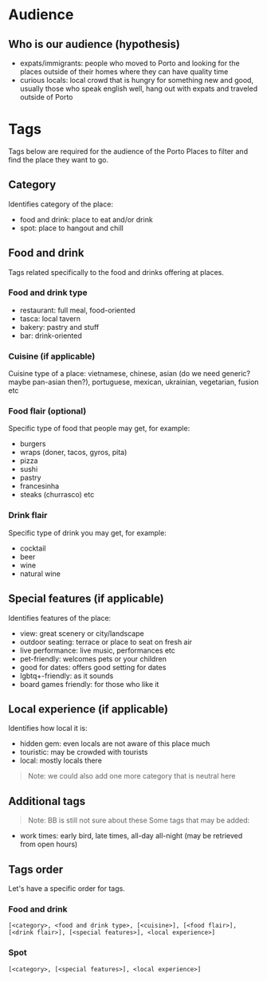 # Audience
## Who is our audience (hypothesis)
* expats/immigrants: people who moved to Porto and looking for the places outside of their homes where they can have quality time
* curious locals: local crowd that is hungry for something new and good, usually those who speak english well, hang out with expats and traveled outside of Porto

# Tags
Tags below are required for the audience of the Porto Places to filter and find the place they want to go.

## Category
Identifies category of the place:
* food and drink: place to eat and/or drink
* spot: place to hangout and chill

## Food and drink
Tags related specifically to the food and drinks offering at places.

### Food and drink type
* restaurant: full meal, food-oriented
* tasca: local tavern
* bakery: pastry and stuff
* bar: drink-oriented

### Cuisine (if applicable)
Cuisine type of a place: vietnamese, chinese, asian (do we need generic? maybe pan-asian then?), portuguese, mexican, ukrainian, vegetarian, fusion etc

### Food flair (optional)
Specific type of food that people may get, for example:
* burgers
* wraps (doner, tacos, gyros, pita)
* pizza
* sushi
* pastry
* francesinha
* steaks (churrasco) etc

### Drink flair
Specific type of drink you may get, for example:
* cocktail
* beer
* wine
* natural wine

## Special features (if applicable)
Identifies features of the place:
* view: great scenery or city/landscape
* outdoor seating: terrace or place to seat on fresh air
* live performance: live music, performances etc
* pet-friendly: welcomes pets or your children
* good for dates: offers good setting for dates
* lgbtq+-friendly: as it sounds
* board games friendly: for those who like it

## Local experience (if applicable)
Identifies how local it is:
* hidden gem: even locals are not aware of this place much
* touristic: may be crowded with tourists
* local: mostly locals there
> Note: we could also add one more category that is neutral here

## Additional tags
> Note: BB is still not sure about these
Some tags that may be added:
* work times: early bird, late times, all-day all-night (may be retrieved from open hours)

## Tags order
Let's have a specific order for tags.
### Food and drink
```
[<category>, <food and drink type>, [<cuisine>], [<food flair>], [<drink flair>], [<special features>], <local experience>]
```
### Spot
```
[<category>, [<special features>], <local experience>]
```
